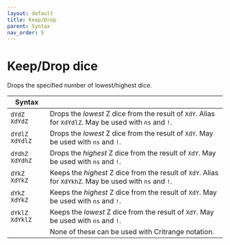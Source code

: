 ```yaml
---
layout: default
title: Keep/Drop
parent: Syntax
nav_order: 5
---
```


# Keep/Drop dice

Drops the specified number of lowest/highest dice.

| Syntax            |                                                                                                         |
|-------------------|---------------------------------------------------------------------------------------------------------|
| `dYdZ` `XdYdZ`    | Drops the *lowest* Z dice from the result of `XdY`. Alias for `XdYdlZ`. May be used with `ns` and `!`.  |
| `dYdlZ` `XdYdlZ`  | Drops the *lowest* Z dice from the result of `XdY`. May be used with `ns` and `!`.                      |
| `dYdhZ` `XdYdhZ`  | Drops the *highest* Z dice from the result of `XdY`. May be used with `ns` and `!`.                     |
| `dYkZ` `XdYkZ`    | Keeps the *highest* Z dice from the result of `XdY`. Alias for `XdYkhZ`. May be used with `ns` and `!`. |
| `dYkZ` `XdYkZ`    | Keeps the *highest* Z dice from the result of `XdY`. May be used with `ns` and `!`.                     |
| `dYklZ` `XdYklZ`  | Keeps the *lowest* Z dice from the result of `XdY`. May be used with `ns` and `!`.                      |
|                   | None of these can be used with Critrange notation.                                                      |
